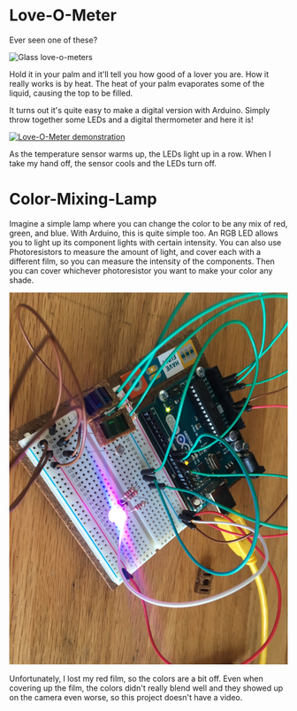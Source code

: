 # Love-O-Meter

Ever seen one of these?

![Glass love-o-meters](https://i.ebayimg.com/images/g/~ygAAOSws19ZfEK1/s-l300.jpg)

Hold it in your palm and it'll tell you how good of a lover you are. How it
really works is by heat. The heat of your palm evaporates some of the liquid,
causing the top to be filled.

It turns out it's quite easy to make a digital version with Arduino. Simply
throw together some LEDs and a digital thermometer and here it is!

[![Love-O-Meter demonstration](http://img.youtube.com/vi/dNLfd-jiRQ0/0.jpg)](http://www.youtube.com/watch?v=dNLfd-jiRQ0 "Love-O-Meter")

As the temperature sensor warms up, the LEDs light up in a row. When I take my
hand off, the sensor cools and the LEDs turn off.

# Color-Mixing-Lamp

Imagine a simple lamp where you can change the color to be any mix of red,
green, and blue. With Arduino, this is quite simple too. An RGB LED allows you
to light up its component lights with certain intensity. You can also use
Photoresistors to measure the amount of light, and cover each with a different
film, so you can measure the intensity of the components. Then you can cover
whichever photoresistor you want to make your color any shade.

![Color Mixing Lamp](../../assets/color-lamp.jpg)

Unfortunately, I lost my red film, so the colors are a bit off. Even when
covering up the film, the colors didn't really blend well and they showed
up on the camera even worse, so this project doesn't have a video.
